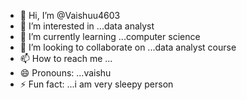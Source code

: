 - 👋 Hi, I’m @Vaishuu4603
- 👀 I’m interested in ...data analyst
- 🌱 I’m currently learning ...computer science
- 💞️ I’m looking to collaborate on ...data analyst course
- 📫 How to reach me ...
- 😄 Pronouns: ...vaishu
- ⚡ Fun fact: ...i am very sleepy person

<!---
Vaishuu4603/Vaishuu4603 is a ✨ special ✨ repository because its `README.md` (this file) appears on your GitHub profile.
You can click the Preview link to take a look at your changes.
--->
